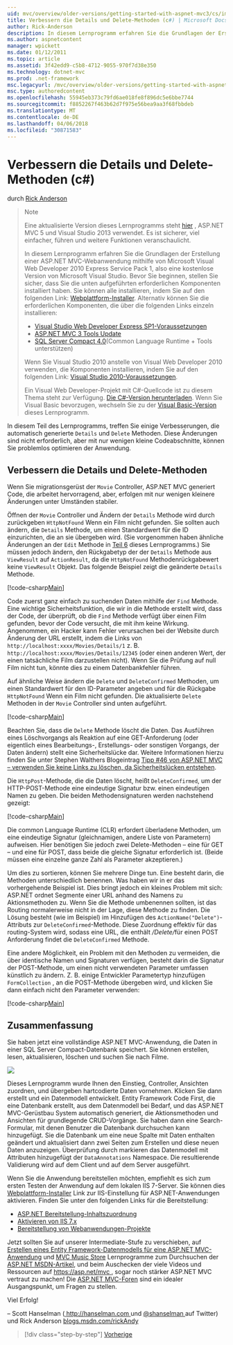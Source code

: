 ```yaml
---
uid: mvc/overview/older-versions/getting-started-with-aspnet-mvc3/cs/improving-the-details-and-delete-methods
title: Verbessern die Details und Delete-Methoden (c#) | Microsoft Docs
author: Rick-Anderson
description: In diesem Lernprogramm erfahren Sie die Grundlagen der Erstellung einer ASP.NET MVC-Webanwendung mithilfe von Microsoft Visual Web Developer 2010 Express Service Pack 1, also...
ms.author: aspnetcontent
manager: wpickett
ms.date: 01/12/2011
ms.topic: article
ms.assetid: 3f42edd9-c5b8-4712-9055-970f7d38e350
ms.technology: dotnet-mvc
ms.prod: .net-framework
msc.legacyurl: /mvc/overview/older-versions/getting-started-with-aspnet-mvc3/cs/improving-the-details-and-delete-methods
msc.type: authoredcontent
ms.openlocfilehash: 55945eb373c79fd6ae018fe8f896dc5e6bbe7744
ms.sourcegitcommit: f8852267f463b62d7f975e56bea9aa3f68fbbdeb
ms.translationtype: MT
ms.contentlocale: de-DE
ms.lasthandoff: 04/06/2018
ms.locfileid: "30871583"
---
```

<a name="improving-the-details-and-delete-methods-c"></a>Verbessern die Details und Delete-Methoden (c#)
====================
durch [Rick Anderson](https://github.com/Rick-Anderson)

> > [!NOTE]
> > Eine aktualisierte Version dieses Lernprogramms steht [hier](../../../getting-started/introduction/getting-started.md) , ASP.NET MVC 5 und Visual Studio 2013 verwendet. Es ist sicherer, viel einfacher, führen und weitere Funktionen veranschaulicht.
> 
> 
> In diesem Lernprogramm erfahren Sie die Grundlagen der Erstellung einer ASP.NET MVC-Webanwendung mithilfe von Microsoft Visual Web Developer 2010 Express Service Pack 1, also eine kostenlose Version von Microsoft Visual Studio. Bevor Sie beginnen, stellen Sie sicher, dass Sie die unten aufgeführten erforderlichen Komponenten installiert haben. Sie können alle installieren, indem Sie auf den folgenden Link: [Webplattform-Installer](https://www.microsoft.com/web/gallery/install.aspx?appid=VWD2010SP1Pack). Alternativ können Sie die erforderlichen Komponenten, die über die folgenden Links einzeln installieren:
> 
> - [Visual Studio Web Developer Express SP1-Voraussetzungen](https://www.microsoft.com/web/gallery/install.aspx?appid=VWD2010SP1Pack)
> - [ASP.NET MVC 3 Tools Update](https://www.microsoft.com/web/gallery/install.aspx?appsxml=&amp;appid=MVC3)
> - [SQL Server Compact 4.0](https://www.microsoft.com/web/gallery/install.aspx?appid=SQLCE;SQLCEVSTools_4_0)(Common Language Runtime + Tools unterstützen)
> 
> Wenn Sie Visual Studio 2010 anstelle von Visual Web Developer 2010 verwenden, die Komponenten installieren, indem Sie auf den folgenden Link: [Visual Studio 2010-Voraussetzungen](https://www.microsoft.com/web/gallery/install.aspx?appsxml=&amp;appid=VS2010SP1Pack).
> 
> Ein Visual Web Developer-Projekt mit C#-Quellcode ist zu diesem Thema steht zur Verfügung. [Die C#-Version herunterladen](https://code.msdn.microsoft.com/Introduction-to-MVC-3-10d1b098). Wenn Sie Visual Basic bevorzugen, wechseln Sie zu der [Visual Basic-Version](../vb/intro-to-aspnet-mvc-3.md) dieses Lernprogramm.


In diesem Teil des Lernprogramms, treffen Sie einige Verbesserungen, die automatisch generierte `Details` und `Delete` Methoden. Diese Änderungen sind nicht erforderlich, aber mit nur wenigen kleine Codeabschnitte, können Sie problemlos optimieren der Anwendung.

## <a name="improving-the-details-and-delete-methods"></a>Verbessern die Details und Delete-Methoden

Wenn Sie migrationsgerüst der `Movie` Controller, ASP.NET MVC generiert Code, die arbeitet hervorragend, aber, erfolgen mit nur wenigen kleinere Änderungen unter Umständen stabiler.

Öffnen der `Movie` Controller und Ändern der `Details` Methode wird durch zurückgeben `HttpNotFound` Wenn ein Film nicht gefunden. Sie sollten auch ändern, die `Details` Methode, um einen Standardwert für die ID einzurichten, die an sie übergeben wird. (Sie vorgenommen haben ähnliche Änderungen an der `Edit` Methode in [Teil 6](examining-the-edit-methods-and-edit-view.md) dieses Lernprogramms.) Sie müssen jedoch ändern, den Rückgabetyp der der `Details` Methode aus `ViewResult` auf `ActionResult`, da die `HttpNotFound` Methodenrückgabewert keine `ViewResult` Objekt. Das folgende Beispiel zeigt die geänderte `Details` Methode.

[!code-csharp[Main](improving-the-details-and-delete-methods/samples/sample1.cs)]

Code zuerst ganz einfach zu suchenden Daten mithilfe der `Find` Methode. Eine wichtige Sicherheitsfunktion, die wir in die Methode erstellt wird, dass der Code, der überprüft, ob die `Find` Methode verfügt über einen Film gefunden, bevor der Code versucht, die mit ihm keine Wirkung. Angenommen, ein Hacker kann Fehler verursachen bei der Website durch Änderung der URL erstellt, indem die Links von `http://localhost:xxxx/Movies/Details/1` z. B. `http://localhost:xxxx/Movies/Details/12345` (oder einen anderen Wert, der einen tatsächliche Film darzustellen nicht). Wenn Sie die Prüfung auf null Film nicht tun, könnte dies zu einem Datenbankfehler führen.

Auf ähnliche Weise ändern die `Delete` und `DeleteConfirmed` Methoden, um einen Standardwert für den ID-Parameter angeben und für die Rückgabe `HttpNotFound` Wenn ein Film nicht gefunden. Die aktualisierte `Delete` Methoden in der `Movie` Controller sind unten aufgeführt.

[!code-csharp[Main](improving-the-details-and-delete-methods/samples/sample2.cs)]

Beachten Sie, dass die `Delete` Methode löscht die Daten. Das Ausführen eines Löschvorgangs als Reaktion auf eine GET-Anforderung (oder eigentlich eines Bearbeitungs-, Erstellungs- oder sonstigen Vorgangs, der Daten ändern) stellt eine Sicherheitslücke dar. Weitere Informationen hierzu finden Sie unter Stephen Walthers Blogeintrag [Tipp #46 von ASP.NET MVC – verwenden Sie keine Links zu löschen, da Sicherheitslücken entstehen](http://stephenwalther.com/blog/archive/2009/01/21/asp.net-mvc-tip-46-ndash-donrsquot-use-delete-links-because.aspx).

Die `HttpPost`-Methode, die die Daten löscht, heißt `DeleteConfirmed`, um der HTTP-POST-Methode eine eindeutige Signatur bzw. einen eindeutigen Namen zu geben. Die beiden Methodensignaturen werden nachstehend gezeigt:

[!code-csharp[Main](improving-the-details-and-delete-methods/samples/sample3.cs)]

Die common Language Runtime (CLR) erfordert überladene Methoden, um eine eindeutige Signatur (gleichnamigen, andere Liste von Parametern) aufweisen. Hier benötigen Sie jedoch zwei Delete-Methoden – eine für GET – und eine für POST, dass beide die gleiche Signatur erforderlich ist. (Beide müssen eine einzelne ganze Zahl als Parameter akzeptieren.)

Um dies zu sortieren, können Sie mehrere Dinge tun. Eine besteht darin, die Methoden unterschiedlich benennen. Was haben wir in er das vorhergehende Beispiel ist. Dies bringt jedoch ein kleines Problem mit sich: ASP.NET ordnet Segmente einer URL anhand des Namens zu Aktionsmethoden zu. Wenn Sie die Methode umbenennen sollten, ist das Routing normalerweise nicht in der Lage, diese Methode zu finden. Die Lösung besteht (wie im Beispiel) im Hinzufügen des `ActionName("Delete")`-Attributs zur `DeleteConfirmed`-Methode. Diese Zuordnung effektiv für das routing-System wird, sodass eine URL, die enthält <em>/Delete/</em>für einen POST Anforderung findet die `DeleteConfirmed` Methode.

Eine andere Möglichkeit, ein Problem mit den Methoden zu vermeiden, die über identische Namen und Signaturen verfügen, besteht darin die Signatur der POST-Methode, um einen nicht verwendeten Parameter umfassen künstlich zu ändern. Z. B. einige Entwickler Parametertyp hinzufügen `FormCollection` , an die POST-Methode übergeben wird, und klicken Sie dann einfach nicht den Parameter verwenden:

[!code-csharp[Main](improving-the-details-and-delete-methods/samples/sample4.cs)]

## <a name="wrapping-up"></a>Zusammenfassung

Sie haben jetzt eine vollständige ASP.NET MVC-Anwendung, die Daten in einer SQL Server Compact-Datenbank speichert. Sie können erstellen, lesen, aktualisieren, löschen und suchen Sie nach Filme.

![](improving-the-details-and-delete-methods/_static/image1.png)

Dieses Lernprogramm wurde Ihnen den Einstieg, Controller, Ansichten zuordnen, und übergeben hartcodierte Daten vornehmen. Klicken Sie dann erstellt und ein Datenmodell entwickelt. Entity Framework Code First, die eine Datenbank erstellt, aus dem Datenmodell bei Bedarf, und das ASP.NET MVC-Gerüstbau System automatisch generiert, die Aktionsmethoden und Ansichten für grundlegende CRUD-Vorgänge. Sie haben dann eine Search-Formular, mit denen Benutzer die Datenbank durchsuchen kann hinzugefügt. Sie die Datenbank um eine neue Spalte mit Daten enthalten geändert und aktualisiert dann zwei Seiten zum Erstellen und diese neuen Daten anzuzeigen. Überprüfung durch markieren das Datenmodell mit Attributen hinzugefügt der `DataAnnotations` Namespace. Die resultierende Validierung wird auf dem Client und auf dem Server ausgeführt.

Wenn Sie die Anwendung bereitstellen möchten, empfiehlt es sich zum ersten Testen der Anwendung auf dem lokalen IIS 7-Server. Sie können dies [Webplattform-Installer](https://www.microsoft.com/web/gallery/install.aspx?appsxml=&amp;appid=ASPNET;) Link zur IIS-Einstellung für ASP.NET-Anwendungen aktivieren. Finden Sie unter den folgenden Links für die Bereitstellung:

- [ASP.NET Bereitstellung-Inhaltszuordnung](https://msdn.microsoft.com/library/dd394698.aspx)
- [Aktivieren von IIS 7.x](https://blogs.msdn.com/b/rickandy/archive/2011/03/14/enabling-iis-7-x-on-windows-7-vista-sp1-windows-2008-windows-2008-r2.aspx)
- [Bereitstellung von Webanwendungen-Projekte](https://msdn.microsoft.com/library/dd394698.aspx)

Jetzt sollten Sie auf unserer Intermediate-Stufe zu verschieben, auf [Erstellen eines Entity Framework-Datenmodells für eine ASP.NET MVC-Anwendung](../../../getting-started/getting-started-with-ef-using-mvc/creating-an-entity-framework-data-model-for-an-asp-net-mvc-application.md) und [MVC Music Store](../../mvc-music-store/mvc-music-store-part-1.md) Lernprogramme zum Durchsuchen der [ASP.NET MSDN-Artikel](https://msdn.microsoft.com/library/gg416514(VS.98).aspx), und beim Auschecken der viele Videos und Ressourcen auf [ https://asp.net/mvc ](https://asp.net/mvc) , sogar noch stärker ASP.NET MVC vertraut zu machen! Die [ASP.NET MVC-Foren](https://forums.asp.net/1146.aspx) sind ein idealer Ausgangspunkt, um Fragen zu stellen.

Viel Erfolg!

– Scott Hanselman ([ http://hanselman.com ](http://hanselman.com) und [ @shanselman ](http://twitter.com/shanselman) auf Twitter) und Rick Anderson [blogs.msdn.com/rickAndy](https://blogs.msdn.com/rickAndy)

> [!div class="step-by-step"]
> [Vorherige](adding-validation-to-the-model.md)
